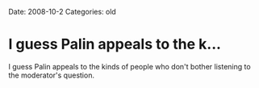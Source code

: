 Date: 2008-10-2
Categories: old

# I guess Palin appeals to the k...

I guess Palin appeals to the kinds of people who don't bother listening to the moderator's question.
